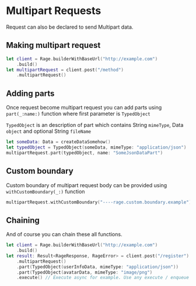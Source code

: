 Multipart Requests
=============================
Request can also be declared to send Multipart data.

## Making multipart request ##
```swift
let client = Rage.builderWithBaseUrl("http://example.com")
    .build()
let multipartRequest = client.post("/method")
    .multipartRequest()
```

## Adding parts ##
Once request become multipart request you can add parts using `part(_:name:)` function where first parameter is `TypedObject`

`TypedObject` is an description of part which contains String `mimeType`, Data `object` and optional String `fileName`

```swift
let someData: Data = createDataSomehow()
let typedObject = TypedObject(someData, mimeType: "application/json")
multipartRequest.part(typedObject, name: "SomeJsonDataPart")
```

## Custom boundary ##
Custom boundary of multipart request body can be provided using `withCustomBoundary(_:)` function
```swift
multipartRequest.withCustomBoundary("----rage.custom.boundary.example")
```

## Chaining ##
And of course you can chain these all functions.
```swift
let client = Rage.builderWithBaseUrl("http://example.com")
    .build()
let result: Result<RageResponse, RageError> = client.post("/register")
    .multipartRequest()
    .part(TypedObject(userInfoData, mimeType: "application/json"))
    .part(TypedObject(avatarData, mimeType: "image/png")
    .execute() // Execute async for example. Use any execute / enqueue method available for RageRequest class.
```
